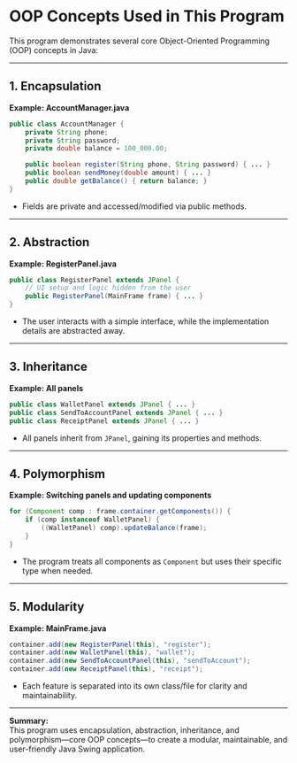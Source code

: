 # OOP Concepts Used in This Program

This program demonstrates several core Object-Oriented Programming (OOP) concepts in Java:

---

## 1. **Encapsulation**

**Example: AccountManager.java**
```java
public class AccountManager {
    private String phone;
    private String password;
    private double balance = 100_000.00;

    public boolean register(String phone, String password) { ... }
    public boolean sendMoney(double amount) { ... }
    public double getBalance() { return balance; }
}
```
- Fields are private and accessed/modified via public methods.

---

## 2. **Abstraction**

**Example: RegisterPanel.java**
```java
public class RegisterPanel extends JPanel {
    // UI setup and logic hidden from the user
    public RegisterPanel(MainFrame frame) { ... }
}
```
- The user interacts with a simple interface, while the implementation details are abstracted away.

---

## 3. **Inheritance**

**Example: All panels**
```java
public class WalletPanel extends JPanel { ... }
public class SendToAccountPanel extends JPanel { ... }
public class ReceiptPanel extends JPanel { ... }
```
- All panels inherit from `JPanel`, gaining its properties and methods.

---

## 4. **Polymorphism**

**Example: Switching panels and updating components**
```java
for (Component comp : frame.container.getComponents()) {
    if (comp instanceof WalletPanel) {
        ((WalletPanel) comp).updateBalance(frame);
    }
}
```
- The program treats all components as `Component` but uses their specific type when needed.

---

## 5. **Modularity**

**Example: MainFrame.java**
```java
container.add(new RegisterPanel(this), "register");
container.add(new WalletPanel(this), "wallet");
container.add(new SendToAccountPanel(this), "sendToAccount");
container.add(new ReceiptPanel(this), "receipt");
```
- Each feature is separated into its own class/file for clarity and maintainability.

---

**Summary:**  
This program uses encapsulation, abstraction, inheritance, and polymorphism—core OOP concepts—to create a modular, maintainable, and user-friendly Java Swing application.